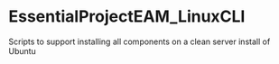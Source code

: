 # EssentialProjectEAM_LinuxCLI
Scripts to support installing all components on a clean server install of Ubuntu
